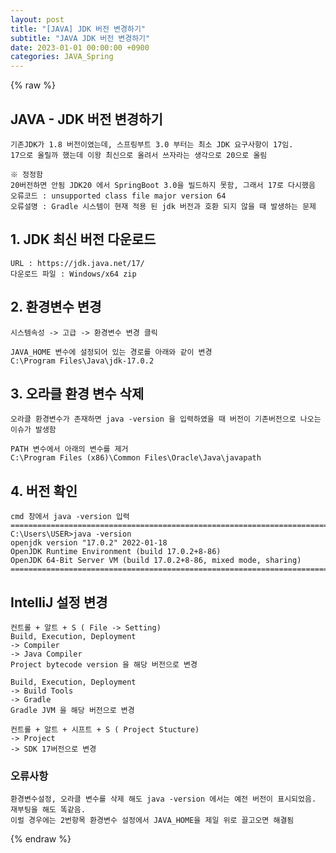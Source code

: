 ```yaml
---
layout: post
title: "[JAVA] JDK 버전 변경하기"
subtitle: "JAVA JDK 버전 변경하기"
date: 2023-01-01 00:00:00 +0900
categories: JAVA_Spring
---
```

{% raw %}
## JAVA - JDK 버전 변경하기  
	기존JDK가 1.8 버전이였는데, 스프링부트 3.0 부터는 최소 JDK 요구사항이 17임.  
	17으로 올릴까 했는데 이왕 최신으로 올려서 쓰자라는 생각으로 20으로 올림  
  
	※ 정정함  
	20버전하면 안됨 JDK20 에서 SpringBoot 3.0을 빌드하지 못함, 그래서 17로 다시했음  
	오류코드 : unsupported class file major version 64  
	오류설명 : Gradle 시스템이 현재 적용 된 jdk 버전과 호환 되지 않을 때 발생하는 문제  
  
## 1. JDK 최신 버전 다운로드  
	URL : https://jdk.java.net/17/  
	다운로드 파일 : Windows/x64 zip  
  
## 2. 환경변수 변경  
	시스템속성 -> 고급 -> 환경변수 변경 클릭  
  
	JAVA_HOME 변수에 설정되어 있는 경로를 아래와 같이 변경  
	C:\Program Files\Java\jdk-17.0.2  
  
## 3. 오라클 환경 변수 삭제  
	오라클 환경변수가 존재하면 java -version 을 입력하였을 때 버전이 기존버전으로 나오는 이슈가 발생함  
  
	PATH 변수에서 아래의 변수를 제거  
	C:\Program Files (x86)\Common Files\Oracle\Java\javapath  
  
## 4. 버전 확인  
	cmd 창에서 java -version 입력  
	=================================================================================================================  
	C:\Users\USER>java -version  
	openjdk version "17.0.2" 2022-01-18  
	OpenJDK Runtime Environment (build 17.0.2+8-86)  
	OpenJDK 64-Bit Server VM (build 17.0.2+8-86, mixed mode, sharing)  
	=================================================================================================================  
  
## IntelliJ 설정 변경  
  
	컨트롤 + 알트 + S ( File -> Setting)  
	Build, Execution, Deployment  
	-> Compiler  
	-> Java Compiler  
	Project bytecode version 을 해당 버전으로 변경  
  
	Build, Execution, Deployment  
	-> Build Tools  
	-> Gradle  
	Gradle JVM 을 해당 버전으로 변경  
  
	컨트롤 + 알트 + 시프트 + S ( Project Stucture)  
	-> Project  
	-> SDK 17버전으로 변경  
  
### 오류사항  
	환경변수설정, 오라클 변수를 삭제 해도 java -version 에서는 예전 버전이 표시되었음.  
	재부팅을 해도 똑같음.  
	이럴 경우에는 2번항목 환경변수 설정에서 JAVA_HOME을 제일 위로 끌고오면 해결됨  

{% endraw %}
